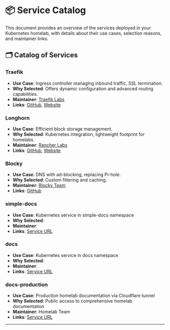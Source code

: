 # 📦 Service Catalog

This document provides an overview of the services deployed in your Kubernetes homelab, with details about their use cases, selection reasons, and maintainer links.

## 🗂️ Catalog of Services

### Traefik
- **Use Case**: Ingress controller managing inbound traffic, SSL termination.
- **Why Selected**: Offers dynamic configuration and advanced routing capabilities.
- **Maintainer**: [Traefik Labs](https://traefik.io)
- **Links**: [GitHub](https://github.com/traefik/traefik), [Website](https://traefik.io)

### Longhorn
- **Use Case**: Efficient block storage management.
- **Why Selected**: Kubernetes integration, lightweight footprint for homelabs.
- **Maintainer**: [Rancher Labs](https://www.rancher.com)
- **Links**: [GitHub](https://github.com/longhorn/longhorn), [Website](https://longhorn.io)

### Blocky
- **Use Case**: DNS with ad-blocking, replacing Pi-hole.
- **Why Selected**: Custom filtering and caching.
- **Maintainer**: [Blocky Team](https://github.com/0xERR0R/blocky)
- **Links**: [GitHub](https://github.com/0xERR0R/blocky)


### simple-docs
- **Use Case**: Kubernetes service in simple-docs namespace
- **Why Selected**: 
- **Maintainer**: 
- **Links**: [Service URL](https://simple.staging.hallonen.se)


### docs
- **Use Case**: Kubernetes service in docs namespace
- **Why Selected**: 
- **Maintainer**: 
- **Links**: [Service URL](https://docs.staging.hallonen.se)


### docs-production
- **Use Case**: Production homelab documentation via Cloudflare tunnel
- **Why Selected**: Public access to comprehensive homelab documentation
- **Maintainer**: Homelab Team
- **Links**: [Service URL](https://docs.hallonen.se)

---
